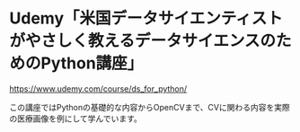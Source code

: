 # Udemy「米国データサイエンティストがやさしく教えるデータサイエンスのためのPython講座」

https://www.udemy.com/course/ds_for_python/


この講座ではPythonの基礎的な内容からOpenCVまで、CVに関わる内容を実際の医療画像を例にして学んでいます。
